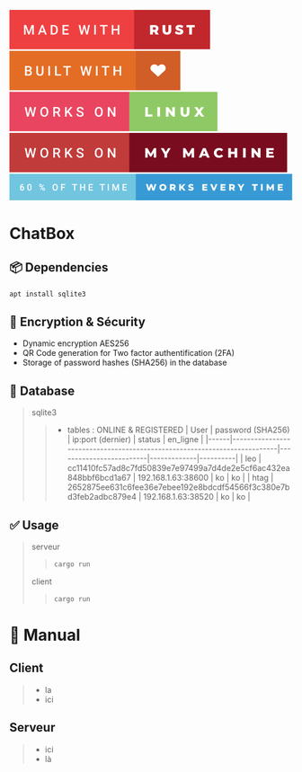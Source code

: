 ![made-with-rust](img/made-with-rust.svg?style=centerme)
![built-with-love](img/built-with-love.svg?style=centerme)
![works-on-linux](img/works-on-linux.svg?style=centerme)
![works-on-my-machine](img/works-on-my-machine.svg?style=centerme)
![60-of-the-time-works-every-time](img/60-of-the-time-works-every-time.svg?style=centerme)

# ChatBox

## 📦 Dependencies
```bash
apt install sqlite3
```

## 🔐 Encryption & Sécurity
- Dynamic encryption AES256
- QR Code generation for Two factor authentification (2FA)
- Storage of password hashes (SHA256) in the database

## 🎨 Database
> sqlite3
>> - tables : ONLINE & REGISTERED
| User |                           password (SHA256)                              |     ip:port (dernier)   |    status   | en_ligne |
|------|--------------------------------------------------------------------------|-------------------------|-------------|----------|
| leo  |     cc11410fc57ad8c7fd50839e7e97499a7d4de2e5cf6ac432ea848bbf6bcd1a67     |   192.168.1.63:38600    |     ko      |    ko    |
| htag |     2652875ee631c6fee36e7ebee192e8bdcdf54566f3c380e7bd3feb2adbc879e4     |   192.168.1.63:38520    |     ko      |    ko    |

## ✅ Usage
> serveur
>>```bash
>>cargo run
>>```
> client
>>```bash
>>cargo run
>>```


# 📕 Manual

## Client
> - la
> - ici
## Serveur
> - ici
> - là